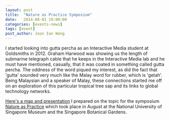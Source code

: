 ```yaml
---
layout: post
title:  "Nature as Practice Symposium"
date:   2014-08-01 19:00:00
categories: [events-news]
tags: [event]
post_author: Joon Ian Wong
---
```


I started looking into gutta percha as an Interactive Media student at Goldsmiths in 2012. Graham Harwood was showing us the length of submarine telegraph cable that he keeps in the Interactive Media lab and he must have mentioned, casually, that it was coated in something called gutta percha. The oddness of the word piqued my interest, as did the fact that 'gutta' sounded very much like the Malay word for rubber, which is 'getah'. Being Malaysian and a speaker of Malay,
these connections started me off on an exploration of this particular tropical tree sap and its links to global technology networks. 

[Here's a map and presentation](http://cdn.knightlab.com/libs/storymapjs/latest/embed/?url=https://8e60ac18eaddba2b01586ed294fe10f268df12db.googledrive.com/host/0B3bhvnXeSdhZWUFaLUtZNWQ0LWM/published.json) I prepared on the topic for the symposium [Nature as Practice](http://portal.cohass.ntu.edu.sg/class/Nature%20As%20Practice.pdf) which took place in August at the National University of Singapore Museum and the Singapore Botanical Gardens. 
